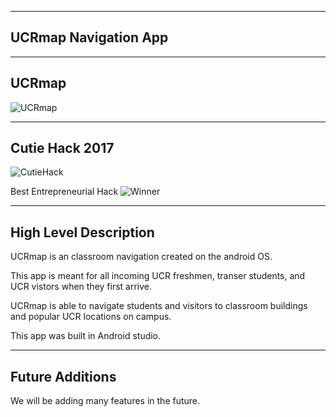 
---------
UCRmap Navigation App
------------

------
UCRmap
--------

![UCRmap](https://challengepost-s3-challengepost.netdna-ssl.com/photos/production/software_photos/000/511/154/datas/gallery.jpg)


---------
Cutie Hack 2017
---------------

![CutieHack](https://challengepost-s3-challengepost.netdna-ssl.com/photos/production/challenge_thumbnails/000/502/637/datas/medium.png)

Best Entrepreneurial Hack ![Winner](http://i.imgur.com/jWvSBeW.png)

----------
High Level Description
-----

UCRmap is an classroom navigation created on the android OS.

This app is meant for all incoming UCR freshmen, transer students, and UCR vistors when they first arrive.

UCRmap is able to navigate students and visitors to classroom buildings and popular UCR locations on campus.

This app was built in Android studio.

------
Future Additions
---------

We will be adding many features in the future.
